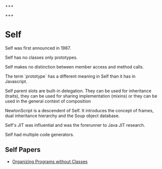 
+++

+++
# Self

Self was first announced in 1987.

Self has no classes only prototypes.

Self makes no distinction between member access and method calls.

The term \`prototype\` has a different meaning in Self than it has in Javascript.

Self parent slots are built-in delegation. They can be used for inheritance (traits), they can be used for sharing implementation (mixins) or they can be used in the general context of composition

NewtonScript is a descendent of Self. It introduces the concept of frames, dual inheritance hierarchy and the Soup object database.

Self's JIT was influential and was the forerunner to Java JIT research.

Self had multiple code generators.

## Self Papers

-   [Organizing Programs without Classes](http://bibliography.selflanguage.org/_static/organizing-programs.pdf)

